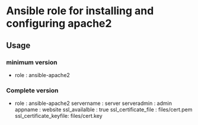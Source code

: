 # Ansible role for installing and configuring apache2

## Usage

### minimum version
- role : ansible-apache2

### Complete version
- role : ansible-apache2
    servername : server
    serveradmin : admin
    appname : website
    ssl_availalble : true
    ssl_certificate_file : files/cert.pem
    ssl_certificate_keyfile: files/cert.key
